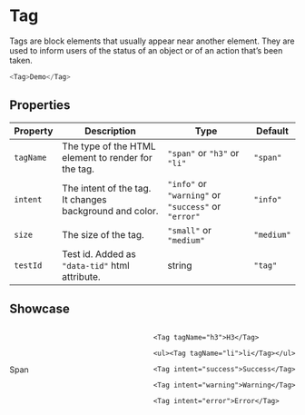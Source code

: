 <script lang="ts">
    import Tag from "$lib/components/Tag.svelte";
</script>

# Tag

Tags are block elements that usually appear near another element. They are used to inform users of the status of an object or of an action that’s been taken.

```javascript
<Tag>Demo</Tag>
```

## Properties

| Property  | Description                                             | Type                                                | Default    |
| --------- | ------------------------------------------------------- | --------------------------------------------------- | ---------- |
| `tagName` | The type of the HTML element to render for the tag.     | `"span"` or `"h3"` or `"li"`                        | `"span"`   |
| `intent`  | The intent of the tag. It changes background and color. | `"info"` or `"warning"` or `"success"` or `"error"` | `"info"`   |
| `size`    | The size of the tag.                                    | `"small"` or `"medium"`                             | `"medium"` |
| `testId`  | Test id. Added as `"data-tid"` html attribute.          | string                                              | `"tag"`    |

## Showcase

<div class="grid" data-tid="showcase">
    <Tag>Span</Tag>

    <Tag tagName="h3">H3</Tag>

    <ul><Tag tagName="li">li</Tag></ul>

    <Tag intent="success">Success</Tag>

    <Tag intent="warning">Warning</Tag>

    <Tag intent="error">Error</Tag>

</div>

<style>
    .grid {
        display: flex;
        gap: var(--padding-2x);
        align-items: center;
        justify-content: space-between;
    }
</style>
